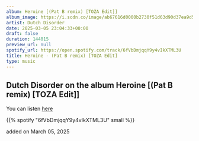```yaml
---
album: Heroine [(Pat B remix) [TOZA Edit]]
album_image: https://i.scdn.co/image/ab67616d0000b2730f51d63d90d37ea9d56aadc5
artist: Dutch Disorder
date: 2025-03-05 23:04:33+00:00
draft: false
duration: 144015
preview_url: null
spotify_url: https://open.spotify.com/track/6fVbDmjqqY9y4vIkXTML3U
title: Heroine - (Pat B remix) [TOZA Edit]
type: music
---
```



## Dutch Disorder on the album Heroine [(Pat B remix) [TOZA Edit]]

You can listen [here](https://open.spotify.com/track/6fVbDmjqqY9y4vIkXTML3U)

{{% spotify "6fVbDmjqqY9y4vIkXTML3U" small %}}

added on March 05, 2025